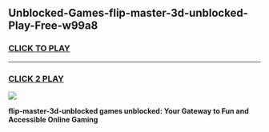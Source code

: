 
## Unblocked-Games-flip-master-3d-unblocked-Play-Free-w99a8
<h3>
<a href="https://premium76.site?title=flip-master-3d-unblocked&ref=18A1">CLICK TO PLAY</a></h3>
<hr>

<h3>
<a href="https://premium76.site?title=flip-master-3d-unblocked&ref=18A1">CLICK 2 PLAY</a>
  
</h3>

<a href="https://premium76.site?title=flip-master-3d-unblocked&ref=18A1"><img src="https://clearcache.store/games.png"></a>


**flip-master-3d-unblocked games unblocked: Your Gateway to Fun and Accessible Online Gaming**
